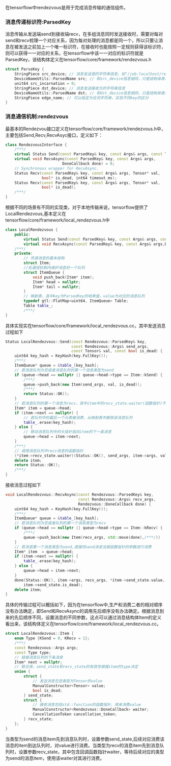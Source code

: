 在tensorflow中rendezvous是用于完成消息传输的通信组件。

### 消息传递标识符:ParsedKey

消息传输从发送端send到接收端recv，在多组消息同时发送接收时，需要对每对send和recv梳理一个对应关系，因为每对处理的消息都是同一个，所以只要让消息在被发送之前加上一个唯一标识符，在接收时也能按照一定规则获得该标识符，则可以获得一一对应的关系，在tensorflow中该一一对应的标识符就是ParsedKey，该结构体定义在tensorflow/core/framework/rendezvous.h

```c++
struct ParseKey {
    StringPiece src_device; // 消息发送源的字符串信息，如"/job:localhost/replica:0/task_id:0/device:GPU:0"
    DeviceNameUtils::ParsedName src; // 和src_device信息相同，只是结构体表示
    unit64 src_incarnation = 0;
    StringPiece dst_device; // 消息发送接收方的字符串信息
    DeviceNameUtils::ParsedName dst; // 和dst_device信息相同，只是结构体表示
    StringPiece edge_name; // 可以指定为任何字符串，实现不同key的区分
}
```

### 消息通信机制:rendezvous

最基本的Rendezvou接口定义在tensorflow/core/framework/rendezvous.h中，主要包括Send,Recv,RecvAsyc接口，定义如下：

```c++
class RendezvousInterface {
    /***/
    virtual Status Send(const ParsedKey& key, const Args& args, const Tensor& val, const bool is_dead);
    virtual void RecvAsync(const ParsedKey& key, const Args& args,
                         DoneCallback done) = 0;
    // Synchronous wrapper for RecvAsync.
    Status Recv(const ParsedKey& key, const Args& args, Tensor* val,
                bool* is_dead, int64 timeout_ms);
    Status Recv(const ParsedKey& key, const Args& args, Tensor* val,
                bool* is_dead);
    /***/
}
```

根据不同的场景有不同的实现类，对于本地传输来说，tensorflow提供了LocalRendezvous,基本定义在tensorflow/core/framework/local_rendezvous.h中

```c++
class LocalRendezvous {
    public:
    	virtual Status Send(const ParsedKey& key, const Args& args, const Tensor& val, const bool is_dead);
    	virtual void RecvAsync(const ParsedKey& key, const Args& args,DoneCallback done);
    /***/
    private:
    	// 传递消息的基本结构
    	struct Item;
    	//在通信机制内维护消息的一个队列
        struct ItemQueue {
            void push_back(Item* item);
            Item* head = nullptr;
            Item* tail = nullptr;
        }
    	// 映射表，其中key为ParsedKey的哈希值，value为对应的消息队列
    	typedef gtl::FlatMap<uint64, ItemQueue> Table;
    	Table table_;
    	/***/
}
```

具体实现实在tensorflow/core/framework/local_rendezvous.cc，其中发送消息过程如下

```c++
Status LocalRendezvous::Send(const Rendezvous::ParsedKey& key,
                             const Rendezvous::Args& send_args,
                             const Tensor& val, const bool is_dead) {
    uint64 key_hash = KeyHash(key.FullKey());
    /***/
    ItemQueue* queue = &table_[key_hash];
    // 若消息队列为空或者消息队列的第一个消息类型为send
    if (queue->head == nullptr || queue->head->type == Item::kSend) {
        /***/
        queue->push_back(new Item(send_args, val, is_dead));
        /***/
        return Status::OK();
    }
    // 若消息队列的第一个消息为recv，其中item中的recv_state.waiter(函数指针)不为空
    Item* item = queue->head;
    if (item->next == nullptr) {
        // 若队列中的最后一个元素被消费，从映射表中删除该消息队列
        table_.erase(key_hash);
    } else {
        // 移动消息队列中的头指针指向item的下一条消息
        queue->head = item->next;
    }
    /***/
    // 调用消息队列中recv消息的函数指针
    (*item->recv_state.waiter)(Status::OK(), send_args, item->args, val, is_dead);
    delete item;
    return Status::OK();
    /***/
}
```

接收消息过程如下

```c++
void LocalRendezvous::RecvAsync(const Rendezvous::ParsedKey& key,
                                const Rendezvous::Args& recv_args,
                                Rendezvous::DoneCallback done) {
    uint64 key_hash = KeyHash(key.FullKey());
    /***/
    ItemQueue* queue = &table_[key_hash];
    // 若消息队列为空或者队列的第一个消息类型为recv
    if (queue->head == nullptr || queue->head->type == Item::kRecv) {
        /***/
        queue->push_back(new Item(recv_args, std::move(done),/***/))
    }
    // 若消息第一个消息类型为send,直接将send消息当做函数指针的参数进行消费
    Item* item  = queue->head;
    if (item->next == nullptr) {
        table_.erase(key_hash);
    } else {
        queue->head = item->next;
    }
    done(Status::OK(), item->args, recv_args, *item->send_state.value,
        item->send_state.is_dead);
    delete item;
}
```

具体的传输过程可以概括如下，因为在tensorflow中,生产和消费二者的相对顺序没有办法确定，即Send和RecvAsync的调用先后顺序没有办法确定。根据消息到来的先后顺序不同，设置消息的不同参数，这点可以通过消息结构体Item的定义看出来，该结构体定义在tensorflow/core/framework/local_rendezvous.cc。

```c++
struct LocalRendezvous::Item {
    enum Type {KSend = 0, KRecv = 1};
    /***/
    const Rendezvous::Args args;
    const Type type;
    // 链接消息队列的下条消息
    Item* next = nullptr;
	// 联合体，send_state和recv_state的有效性根据item的type决定
    union {
        struct {
            // 发送消息包含类型为Tensor的value
            ManualConstructor<Tensor> value;
            bool is_dead;
        } send_state;
        struct {
            // 接收消息包括std::function的函数指针，用来消费value
            ManualConstructor<Rendezvous::DoneCallback> waiter;
            CancellationToken cancellation_token;
        } recv_state;
    };
}
```

当类型为send的消息item先到消息队列时，设置参数send_state,后续对应消费该消息的item到达队列时，对value进行消费。当类型为recv的消息item先到消息队列时，设置参数recv_state，其中包含回调函数指针waiter，等待后续对应的类型为send的消息item，使用该waiter对其进行消费。